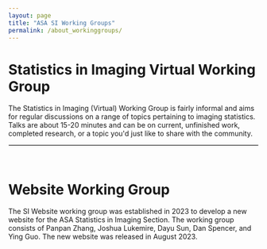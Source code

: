 ```yaml
---
layout: page
title: "ASA SI Working Groups"
permalink: /about_workinggroups/
---
```


Statistics in Imaging Virtual Working Group
==================

The Statistics in Imaging (Virtual) Working Group is fairly informal and aims for regular discussions on a range of topics pertaining to imaging statistics.  Talks are about 15-20 minutes and can be on current, unfinished work, completed research, or a topic you'd just like to share with the community.  

<hr style="border:1px solid #DEDEDE">

&nbsp;

Website Working Group
==================

The SI Website working group was established in 2023 to develop a new website for the ASA Statistics in Imaging Section. The working group consists of Panpan Zhang, Joshua Lukemire, Dayu Sun, Dan Spencer, and Ying Guo. The new website was released in August 2023.






